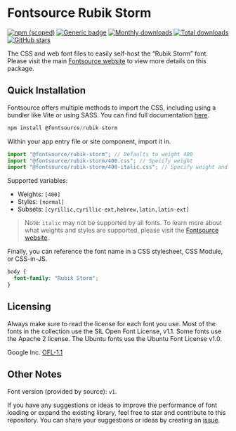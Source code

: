 # Fontsource Rubik Storm

[![npm (scoped)](https://img.shields.io/npm/v/@fontsource/rubik-storm?color=brightgreen)](https://www.npmjs.com/package/@fontsource/rubik-storm) [![Generic badge](https://img.shields.io/badge/fontsource-passing-brightgreen)](https://github.com/fontsource/fontsource) [![Monthly downloads](https://badgen.net/npm/dm/@fontsource/rubik-storm)](https://github.com/fontsource/fontsource) [![Total downloads](https://badgen.net/npm/dt/@fontsource/rubik-storm)](https://github.com/fontsource/fontsource) [![GitHub stars](https://img.shields.io/github/stars/fontsource/fontsource.svg?style=social&label=Star)](https://github.com/fontsource/fontsource/stargazers)

The CSS and web font files to easily self-host the “Rubik Storm” font. Please visit the main [Fontsource website](https://fontsource.org/fonts/rubik-storm) to view more details on this package.

## Quick Installation

Fontsource offers multiple methods to import the CSS, including using a bundler like Vite or using SASS. You can find full documentation [here](https://fontsource.org/docs/getting-started/introduction).

```javascript
npm install @fontsource/rubik-storm
```

Within your app entry file or site component, import it in.

```javascript
import "@fontsource/rubik-storm"; // Defaults to weight 400
import "@fontsource/rubik-storm/400.css"; // Specify weight
import "@fontsource/rubik-storm/400-italic.css"; // Specify weight and style
```

Supported variables:
- Weights: `[400]`
- Styles: `[normal]`
- Subsets: `[cyrillic,cyrillic-ext,hebrew,latin,latin-ext]`

> Note: `italic` may not be supported by all fonts. To learn more about what weights and styles are supported, please visit the [Fontsource website](https://fontsource.org/fonts/rubik-storm).

Finally, you can reference the font name in a CSS stylesheet, CSS Module, or CSS-in-JS.

```css
body {
  font-family: "Rubik Storm";
}
```

## Licensing
Always make sure to read the license for each font you use. Most of the fonts in the collection use the SIL Open Font License, v1.1. Some fonts use the Apache 2 license. The Ubuntu fonts use the Ubuntu Font License v1.0.

Google Inc.
[OFL-1.1](http://scripts.sil.org/OFL)

## Other Notes
Font version (provided by source): `v1`.

If you have any suggestions or ideas to improve the performance of font loading or expand the existing library, feel free to star and contribute to this repository. You can share your suggestions or ideas by creating an [issue](https://github.com/fontsource/fontsource/issues).